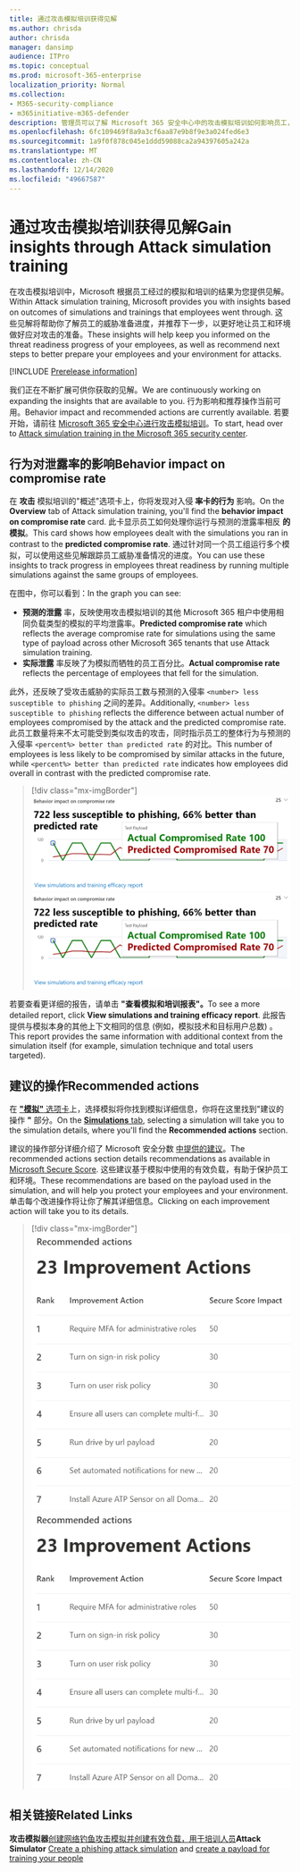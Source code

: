 ```yaml
---
title: 通过攻击模拟培训获得见解
ms.author: chrisda
author: chrisda
manager: dansimp
audience: ITPro
ms.topic: conceptual
ms.prod: microsoft-365-enterprise
localization_priority: Normal
ms.collection:
- M365-security-compliance
- m365initiative-m365-defender
description: 管理员可以了解 Microsoft 365 安全中心中的攻击模拟培训如何影响员工，并可以从模拟和培训结果中获得见解。
ms.openlocfilehash: 6fc109469f8a9a3cf6aa87e9b8f9e3a024fed6e3
ms.sourcegitcommit: 1a9f0f878c045e1ddd59088ca2a94397605a242a
ms.translationtype: MT
ms.contentlocale: zh-CN
ms.lasthandoff: 12/14/2020
ms.locfileid: "49667587"
---
```

# <a name="gain-insights-through-attack-simulation-training"></a><span data-ttu-id="662d3-103">通过攻击模拟培训获得见解</span><span class="sxs-lookup"><span data-stu-id="662d3-103">Gain insights through Attack simulation training</span></span>

<span data-ttu-id="662d3-104">在攻击模拟培训中，Microsoft 根据员工经过的模拟和培训的结果为您提供见解。</span><span class="sxs-lookup"><span data-stu-id="662d3-104">Within Attack simulation training, Microsoft provides you with insights based on outcomes of simulations and trainings that employees went through.</span></span> <span data-ttu-id="662d3-105">这些见解将帮助你了解员工的威胁准备进度，并推荐下一步，以更好地让员工和环境做好应对攻击的准备。</span><span class="sxs-lookup"><span data-stu-id="662d3-105">These insights will help keep you informed on the threat readiness progress of your employees, as well as recommend next steps to better prepare your employees and your environment for attacks.</span></span>

[!INCLUDE [Prerelease information](../includes/prerelease.md)]

<span data-ttu-id="662d3-106">我们正在不断扩展可供你获取的见解。</span><span class="sxs-lookup"><span data-stu-id="662d3-106">We are continuously working on expanding the insights that are available to you.</span></span> <span data-ttu-id="662d3-107">行为影响和推荐操作当前可用。</span><span class="sxs-lookup"><span data-stu-id="662d3-107">Behavior impact and recommended actions are currently available.</span></span> <span data-ttu-id="662d3-108">若要开始，请前往 [Microsoft 365 安全中心进行攻击模拟培训](https://security.microsoft.com/attacksimulator?viewid=overview)。</span><span class="sxs-lookup"><span data-stu-id="662d3-108">To start, head over to [Attack simulation training in the Microsoft 365 security center](https://security.microsoft.com/attacksimulator?viewid=overview).</span></span>

## <a name="behavior-impact-on-compromise-rate"></a><span data-ttu-id="662d3-109">行为对泄露率的影响</span><span class="sxs-lookup"><span data-stu-id="662d3-109">Behavior impact on compromise rate</span></span>

<span data-ttu-id="662d3-110">在 **攻击** 模拟培训的"概述"选项卡上，你将发现对入侵 **率卡的行为** 影响。</span><span class="sxs-lookup"><span data-stu-id="662d3-110">On the **Overview** tab of Attack simulation training, you'll find the **behavior impact on compromise rate** card.</span></span> <span data-ttu-id="662d3-111">此卡显示员工如何处理你运行与预测的泄露率相反 **的模拟**。</span><span class="sxs-lookup"><span data-stu-id="662d3-111">This card shows how employees dealt with the simulations you ran in contrast to the **predicted compromise rate**.</span></span> <span data-ttu-id="662d3-112">通过针对同一个员工组运行多个模拟，可以使用这些见解跟踪员工威胁准备情况的进度。</span><span class="sxs-lookup"><span data-stu-id="662d3-112">You can use these insights to track progress in employees threat readiness by running multiple simulations against the same groups of employees.</span></span>

<span data-ttu-id="662d3-113">在图中，你可以看到：</span><span class="sxs-lookup"><span data-stu-id="662d3-113">In the graph you can see:</span></span>

- <span data-ttu-id="662d3-114">**预测的泄露** 率，反映使用攻击模拟培训的其他 Microsoft 365 租户中使用相同负载类型的模拟的平均泄露率。</span><span class="sxs-lookup"><span data-stu-id="662d3-114">**Predicted compromise rate** which reflects the average compromise rate for simulations using the same type of payload across other Microsoft 365 tenants that use Attack simulation training.</span></span>
- <span data-ttu-id="662d3-115">**实际泄露** 率反映了为模拟而牺牲的员工百分比。</span><span class="sxs-lookup"><span data-stu-id="662d3-115">**Actual compromise rate** reflects the percentage of employees that fell for the simulation.</span></span>

<span data-ttu-id="662d3-116">此外，还反映了受攻击威胁的实际员工数与预测的入侵率 `<number> less susceptible to phishing` 之间的差异。</span><span class="sxs-lookup"><span data-stu-id="662d3-116">Additionally, `<number> less susceptible to phishing` reflects the difference between actual number of employees compromised by the attack and the predicted compromise rate.</span></span> <span data-ttu-id="662d3-117">此员工数量将来不太可能受到类似攻击的攻击，同时指示员工的整体行为与预测的入侵率 `<percent%> better than predicted rate` 的对比。</span><span class="sxs-lookup"><span data-stu-id="662d3-117">This number of employees is less likely to be compromised by similar attacks in the future, while `<percent%> better than predicted rate` indicates how employees did overall in contrast with the predicted compromise rate.</span></span>

> [!div class="mx-imgBorder"]
> <span data-ttu-id="662d3-118">![攻击模拟培训概述中的行为影响卡片](../../media/attack-sim-preview-behavior-impact-card.png)</span><span class="sxs-lookup"><span data-stu-id="662d3-118">![Behavior impact card on Attack simulation training overview](../../media/attack-sim-preview-behavior-impact-card.png)</span></span>

<span data-ttu-id="662d3-119">若要查看更详细的报告，请单击 **"查看模拟和培训报表"。**</span><span class="sxs-lookup"><span data-stu-id="662d3-119">To see a more detailed report, click **View simulations and training efficacy report**.</span></span> <span data-ttu-id="662d3-120">此报告提供与模拟本身的其他上下文相同的信息 (例如，模拟技术和目标用户总数) 。</span><span class="sxs-lookup"><span data-stu-id="662d3-120">This report provides the same information with additional context from the simulation itself (for example, simulation technique and total users targeted).</span></span>

## <a name="recommended-actions"></a><span data-ttu-id="662d3-121">建议的操作</span><span class="sxs-lookup"><span data-stu-id="662d3-121">Recommended actions</span></span>

<span data-ttu-id="662d3-122">在 [**"模拟"** 选项卡](https://security.microsoft.com/attacksimulator?viewid=simulations)上，选择模拟将你找到模拟详细信息，你将在这里找到"建议的操作 **"** 部分。</span><span class="sxs-lookup"><span data-stu-id="662d3-122">On the [**Simulations** tab](https://security.microsoft.com/attacksimulator?viewid=simulations), selecting a simulation will take you to the simulation details, where you'll find the **Recommended actions** section.</span></span>

<span data-ttu-id="662d3-123">建议的操作部分详细介绍了 Microsoft 安全分数 [中提供的建议](https://docs.microsoft.com/microsoft-365/security/mtp/microsoft-secure-score)。</span><span class="sxs-lookup"><span data-stu-id="662d3-123">The recommended actions section details recommendations as available in [Microsoft Secure Score](https://docs.microsoft.com/microsoft-365/security/mtp/microsoft-secure-score).</span></span> <span data-ttu-id="662d3-124">这些建议基于模拟中使用的有效负载，有助于保护员工和环境。</span><span class="sxs-lookup"><span data-stu-id="662d3-124">These recommendations are based on the payload used in the simulation, and will help you protect your employees and your environment.</span></span> <span data-ttu-id="662d3-125">单击每个改进操作将让你了解其详细信息。</span><span class="sxs-lookup"><span data-stu-id="662d3-125">Clicking on each improvement action will take you to its details.</span></span>

> [!div class="mx-imgBorder"]
> <span data-ttu-id="662d3-126">![攻击模拟培训的建议操作部分](../../media/attack-sim-preview-recommended-actions.png)</span><span class="sxs-lookup"><span data-stu-id="662d3-126">![Recommendation actions section on Attack simulation training](../../media/attack-sim-preview-recommended-actions.png)</span></span>

## <a name="related-links"></a><span data-ttu-id="662d3-127">相关链接</span><span class="sxs-lookup"><span data-stu-id="662d3-127">Related Links</span></span>

<span data-ttu-id="662d3-128">**攻击模拟器**[创建网络钓鱼攻击模拟](attack-simulation-training.md)[并创建有效负载，用于培训人员](attack-simulation-training-payloads.md)</span><span class="sxs-lookup"><span data-stu-id="662d3-128">**Attack Simulator** [Create a phishing attack simulation](attack-simulation-training.md) and [create a payload for training your people](attack-simulation-training-payloads.md)</span></span>
